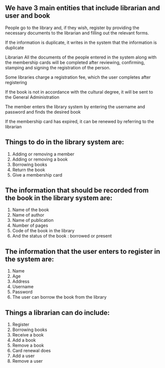 ## We have 3 main entities that include librarian and user and book  

People go to the library and, if they wish, register by providing the necessary documents to the librarian and filling out the relevant forms.

If the information is duplicate, it writes in the system that the information is duplicate   

Librarian All the documents of the people entered in the system along with the membership cards will be completed after reviewing, confirming, stamping and signing the registration of the person.

Some libraries charge a registration fee, which the user completes after registering 

If the book is not in accordance with the cultural degree, it will be sent to the General Administration

The member enters the library system by entering the username and password and finds the desired book

If the membership card has expired, it can be renewed by referring to the librarian

## Things to do in the library system are:

1. Adding or removing a member
2. Adding or removing a book
3. Borrowing books
4. Return the book
5. Give a membership card

## The information that should be recorded from the book in the library system are:

1. Name of the book
2. Name of author
3. Name of publication
4. Number of pages
5. Code of the book in the library
6. And the status of the book : borrowed or present

## The information that the user enters to register in the system are:

1. Name
2. Age
3. Address
4. Username
5. Password
6. The user can borrow the book from the library

## Things a librarian can do include:

1. Register
2. Borrowing books
3. Receive a book
4. Add a book
5. Remove a book
6. Card renewal does
7. Add a user
8. Remove a user
